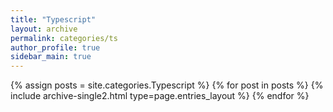 ```yaml
---
title: "Typescript"
layout: archive
permalink: categories/ts
author_profile: true
sidebar_main: true
---
```



{% assign posts = site.categories.Typescript %}
{% for post in posts %} {% include archive-single2.html type=page.entries_layout %} {% endfor %}